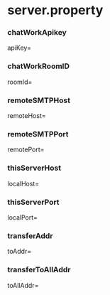 # server.property
### chatWorkApikey
apiKey=
### chatWorkRoomID
roomId=
### remoteSMTPHost
remoteHost=
### remoteSMTPPort
remotePort=
### thisServerHost
localHost=
### thisServerPort
localPort=
### transferAddr
toAddr=
### transferToAllAddr
toAllAddr=
